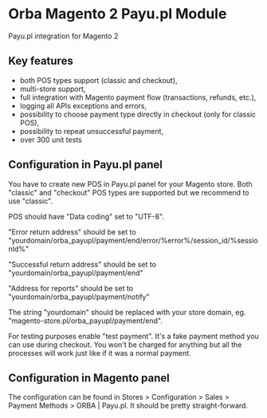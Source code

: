 # Orba Magento 2 Payu.pl Module

Payu.pl integration for Magento 2

## Key features

- both POS types support (classic and checkout),
- multi-store support,
- full integration with Magento payment flow (transactions, refunds, etc.),
- logging all APIs exceptions and errors,
- possibility to choose payment type directly in checkout (only for classic POS),
- possibility to repeat unsuccessful payment,
- over 300 unit tests

## Configuration in Payu.pl panel

You have to create new POS in Payu.pl panel for your Magento store. Both "classic" and "checkout" POS types are supported but we recommend to use "classic".

POS should have "Data coding" set to "UTF-8".

"Error return address" should be set to "yourdomain/orba_payupl/payment/end/error/%error%/session_id/%sessionId%"

"Successful return address" should be set to "yourdomain/orba_payupl/payment/end"

"Address for reports" should be set to "yourdomain/orba_payupl/payment/notify"

The string "yourdomain" should be replaced with your store domain, eg. "magento-store.pl/orba_payupl/payment/end".

For testing purposes enable "test payment". It's a fake payment method you can use during checkout. You won't be charged for anything but all the processes will work just like if it was a normal payment.

## Configuration in Magento panel

The configuration can be found in Stores > Configuration > Sales > Payment Methods > ORBA | Payu.pl. It should be pretty straight-forward.